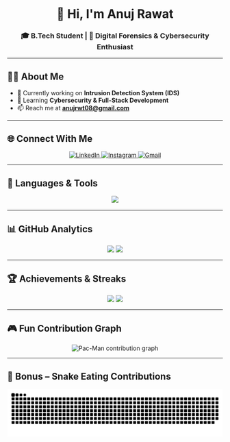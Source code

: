 <!-- Profile Header -->
<h1 align="center">👋 Hi, I'm Anuj Rawat</h1>
<h3 align="center">🎓 B.Tech Student | 🔐 Digital Forensics & Cybersecurity Enthusiast</h3>

---

## 👨‍💻 About Me  
- 🔭 Currently working on **Intrusion Detection System (IDS)**  
- 🌱 Learning **Cybersecurity & Full-Stack Development**  
- 📫 Reach me at **anujrwt08@gmail.com**  

---

## 🌐 Connect With Me  
<div align="center">
  <a href="https://linkedin.com/in/anuj-rawat-699525324" target="_blank">
    <img src="https://skillicons.dev/icons?i=linkedin" height="40" alt="LinkedIn"/>
  </a>
  <a href="https://instagram.com/anuj_rawat_08" target="_blank">
    <img src="https://skillicons.dev/icons?i=instagram" height="40" alt="Instagram"/>
  </a>
  <a href="mailto:anujrwt08@gmail.com" target="_blank">
    <img src="https://skillicons.dev/icons?i=gmail" height="40" alt="Gmail"/>
  </a>
</div>

---

## 🚀 Languages & Tools  
<div align="center">
  <img src="https://skillicons.dev/icons?i=c,cpp,py,php,mysql,mongodb,nodejs,react,ts,html,css,tailwind,figma,postman,linux,aws,nextjs,go,rust,nestjs,graphql,matlab,photoshop" />
</div>

---

## 📊 GitHub Analytics  
<div align="center">
  <img src="https://github-readme-stats.vercel.app/api?username=anujrwt08&show_icons=true&theme=tokyonight&hide_border=false&border_radius=10" height="160" />
  <img src="https://github-readme-stats.vercel.app/api/top-langs?username=anujrwt08&layout=compact&theme=tokyonight&hide_border=false&border_radius=10" height="160" />
</div>

---

## 🏆 Achievements & Streaks  
<div align="center">
  <img src="https://streak-stats.demolab.com?user=anujrwt08&theme=tokyonight&hide_border=false&border_radius=10" height="160" />
  <img src="https://github-profile-trophy.vercel.app/?username=anujrwt08&theme=tokyonight&no-frame=true&row=1&column=6" height="160"/>
</div>

---

## 🎮 Fun Contribution Graph  
<div align="center">
<picture>
  <source media="(prefers-color-scheme: dark)" srcset="https://raw.githubusercontent.com/maurodesouza/maurodesouza/output/pacman-contribution-graph-dark.svg">
  <source media="(prefers-color-scheme: light)" srcset="https://raw.githubusercontent.com/maurodesouza/maurodesouza/output/pacman-contribution-graph.svg">
  <img alt="Pac-Man contribution graph" src="https://raw.githubusercontent.com/maurodesouza/maurodesouza/output/pacman-contribution-graph.svg" height="200">
</picture>
</div>

---

## 🐍 Bonus – Snake Eating Contributions  
<div align="center">
  <img src="https://github.com/Platane/snk/raw/output/github-contribution-grid-snake.svg" alt="snake animation" />
</div>
